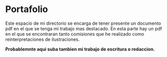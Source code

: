 # Portafolio

Este espacio de mi directorio se encarga de tener presente un documento pdf en el que se tenga mi trabajo mas destacado.
En esta parte hay un pdf en el que se encontraran tanto comisiones que he realizado como reinterpretaciones de ilustraciones.

**Probablemnte aqui suba tambien mi trabajo de escritura o redaccion.**

